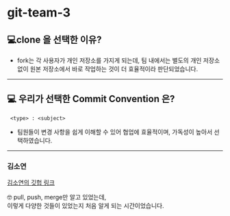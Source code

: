# git-team-3

## 💻clone 을 선택한 이유?

- fork는 각 사용자가 개인 저장소를 가지게 되는데, 팀 내에서는 별도의 개인 저장소 없이 원본 저장소에서 바로 작업하는 것이 더 효율적이라 판단되었습니다.

---

## 💻 우리가 선택한 Commit Convention 은?

```
 <type> : <subject>
```

- 팀원들이 변경 사항을 쉽게 이해할 수 있어 협업에 효율적이며, 가독성이 높아서 선택하였습니다.

---

  ### 김소연

  [김소연의 깃헙 링크](https://github.com/soyeon0116)

  🤓 pull, push, merge만 알고 있었는데, <br>이렇게 다양한 것들이 있었는지 처음 알게 되는 시간이었습니다.
